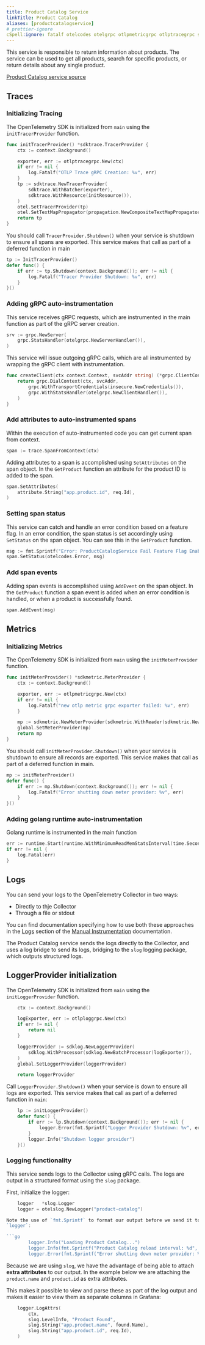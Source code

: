 ```yaml
---
title: Product Catalog Service
linkTitle: Product Catalog
aliases: [productcatalogservice]
# prettier-ignore
cSpell:ignore: fatalf otelcodes otelgrpc otlpmetricgrpc otlptracegrpc sdkmetric sdktrace sprintf
---
```


This service is responsible to return information about products. The service
can be used to get all products, search for specific products, or return details
about any single product.

[Product Catalog service source](https://github.com/open-telemetry/opentelemetry-demo/blob/main/src/product-catalog/)

## Traces

### Initializing Tracing

The OpenTelemetry SDK is initialized from `main` using the `initTracerProvider`
function.

```go
func initTracerProvider() *sdktrace.TracerProvider {
    ctx := context.Background()

    exporter, err := otlptracegrpc.New(ctx)
    if err != nil {
        log.Fatalf("OTLP Trace gRPC Creation: %v", err)
    }
    tp := sdktrace.NewTracerProvider(
        sdktrace.WithBatcher(exporter),
        sdktrace.WithResource(initResource()),
    )
    otel.SetTracerProvider(tp)
    otel.SetTextMapPropagator(propagation.NewCompositeTextMapPropagator(propagation.TraceContext{}, propagation.Baggage{}))
    return tp
}
```

You should call `TracerProvider.Shutdown()` when your service is shutdown to
ensure all spans are exported. This service makes that call as part of a
deferred function in main

```go
tp := InitTracerProvider()
defer func() {
    if err := tp.Shutdown(context.Background()); err != nil {
        log.Fatalf("Tracer Provider Shutdown: %v", err)
    }
}()
```

### Adding gRPC auto-instrumentation

This service receives gRPC requests, which are instrumented in the main function
as part of the gRPC server creation.

```go
srv := grpc.NewServer(
    grpc.StatsHandler(otelgrpc.NewServerHandler()),
)
```

This service will issue outgoing gRPC calls, which are all instrumented by
wrapping the gRPC client with instrumentation.

```go
func createClient(ctx context.Context, svcAddr string) (*grpc.ClientConn, error) {
    return grpc.DialContext(ctx, svcAddr,
        grpc.WithTransportCredentials(insecure.NewCredentials()),
        grpc.WithStatsHandler(otelgrpc.NewClientHandler()),
    )
}
```

### Add attributes to auto-instrumented spans

Within the execution of auto-instrumented code you can get current span from
context.

```go
span := trace.SpanFromContext(ctx)
```

Adding attributes to a span is accomplished using `SetAttributes` on the span
object. In the `GetProduct` function an attribute for the product ID is added to
the span.

```go
span.SetAttributes(
    attribute.String("app.product.id", req.Id),
)
```

### Setting span status

This service can catch and handle an error condition based on a feature flag. In
an error condition, the span status is set accordingly using `SetStatus` on the
span object. You can see this in the `GetProduct` function.

```go
msg := fmt.Sprintf("Error: ProductCatalogService Fail Feature Flag Enabled")
span.SetStatus(otelcodes.Error, msg)
```

### Add span events

Adding span events is accomplished using `AddEvent` on the span object. In the
`GetProduct` function a span event is added when an error condition is handled,
or when a product is successfully found.

```go
span.AddEvent(msg)
```

## Metrics

### Initializing Metrics

The OpenTelemetry SDK is initialized from `main` using the `initMeterProvider`
function.

```go
func initMeterProvider() *sdkmetric.MeterProvider {
    ctx := context.Background()

    exporter, err := otlpmetricgrpc.New(ctx)
    if err != nil {
        log.Fatalf("new otlp metric grpc exporter failed: %v", err)
    }

    mp := sdkmetric.NewMeterProvider(sdkmetric.WithReader(sdkmetric.NewPeriodicReader(exporter)))
    global.SetMeterProvider(mp)
    return mp
}
```

You should call `initMeterProvider.Shutdown()` when your service is shutdown to
ensure all records are exported. This service makes that call as part of a
deferred function in main.

```go
mp := initMeterProvider()
defer func() {
    if err := mp.Shutdown(context.Background()); err != nil {
        log.Fatalf("Error shutting down meter provider: %v", err)
    }
}()
```

### Adding golang runtime auto-instrumentation

Golang runtime is instrumented in the main function

```go
err := runtime.Start(runtime.WithMinimumReadMemStatsInterval(time.Second))
if err != nil {
    log.Fatal(err)
}
```

## Logs

You can send your logs to the OpenTelemetry Collector in two ways:

 - Directly to thje Collector
 - Through a file or stdout
 
You can find documentation specifying how to use both these 
approaches in the
[Logs](https://opentelemetry.io/docs/languages/go/instrumentation/#logs) section
of the 
[Manual Instrumentation](https://opentelemetry.io/docs/languages/go/instrumentation/)
documentation.

The Product Catalog service sends the logs directly to the Collector, and uses a 
log bridge to send its logs, bridging to the `slog` logging package, which outputs
structured logs.

## LoggerProvider initialization

The OpenTelemetry SDK is initialized from `main` using the `initLoggerProvider`
function.

```go
	ctx := context.Background()

	logExporter, err := otlploggrpc.New(ctx)
	if err != nil {
		return nil
	}

	loggerProvider := sdklog.NewLoggerProvider(
		sdklog.WithProcessor(sdklog.NewBatchProcessor(logExporter)),
	)
	global.SetLoggerProvider(loggerProvider)

	return loggerProvider
```

Call `LoggerProvider.Shutdown()` when your service is down to
ensure all logs are exported. This service makes that call as part of a deferred
function in `main`:

```go
	lp := initLoggerProvider()
	defer func() {
		if err := lp.Shutdown(context.Background()); err != nil {
			logger.Error(fmt.Sprintf("Logger Provider Shutdown: %v", err))
		}
		logger.Info("Shutdown logger provider")
	}()
```

### Logging functionality

This service sends logs to the Collector using gRPC calls. The logs are
output in a structured format using the `slog` package.

First, initialize the logger:

```go
	logger   *slog.Logger
    logger = otelslog.NewLogger("product-catalog")

Note the use of `fmt.Sprintf` to format our output before we send it to our
`logger`:

```go
        logger.Info("Loading Product Catalog...")
        logger.Info(fmt.Sprintf("Product Catalog reload interval: %d", interval))
        logger.Error(fmt.Sprintf("Error shutting down meter provider: %v", err))
```

Because we are using `slog`, we have the advantage of being able to attach
**extra attributes** to our output. In the example below we are attaching the
`product.name` and `product.id` as extra attributes.

This makes it possible to view and parse these as part of the log output and
makes it easier to view them as separate columns in Grafana:

```go
	logger.LogAttrs(
		ctx,
		slog.LevelInfo, "Product Found",
		slog.String("app.product.name", found.Name),
		slog.String("app.product.id", req.Id),
	)
```
